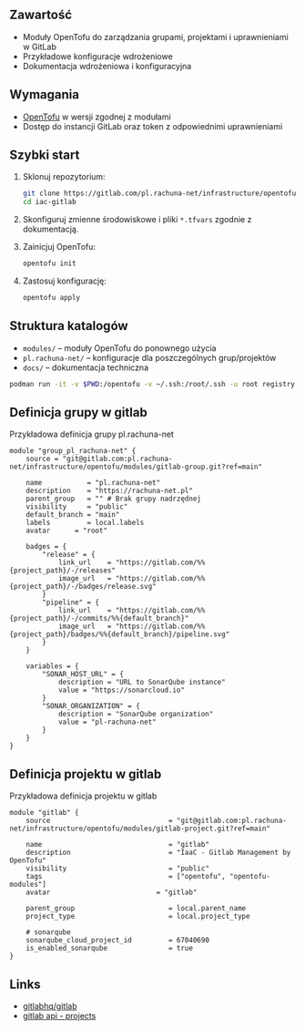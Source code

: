 ## Zawartość

- Moduły OpenTofu do zarządzania grupami, projektami i uprawnieniami w GitLab
- Przykładowe konfiguracje wdrożeniowe
- Dokumentacja wdrożeniowa i konfiguracyjna

## Wymagania

- [OpenTofu](https://opentofu.org/) w wersji zgodnej z modułami
- Dostęp do instancji GitLab oraz token z odpowiednimi uprawnieniami

## Szybki start

1. Sklonuj repozytorium:
   ```bash
   git clone https://gitlab.com/pl.rachuna-net/infrastructure/opentofu/iac-gitlab.git
   cd iac-gitlab
   ```

2. Skonfiguruj zmienne środowiskowe i pliki `*.tfvars` zgodnie z dokumentacją.

3. Zainicjuj OpenTofu:
   ```bash
   opentofu init
   ```

4. Zastosuj konfigurację:
   ```bash
   opentofu apply
   ```

## Struktura katalogów

- `modules/` – moduły OpenTofu do ponownego użycia
- `pl.rachuna-net/` – konfiguracje dla poszczególnych grup/projektów
- `docs/` – dokumentacja techniczna
```bash
podman run -it -v $PWD:/opentofu -v ~/.ssh:/root/.ssh -u root registry.gitlab.com/pl.rachuna-net/containers/opentofu:1.0.0 bash
```

## Definicja grupy w gitlab

Przykładowa definicja grupy pl.rachuna-net
```hcl
module "group_pl_rachuna-net" {
    source = "git@gitlab.com:pl.rachuna-net/infrastructure/opentofu/modules/gitlab-group.git?ref=main"

    name           = "pl.rachuna-net"
    description    = "https://rachuna-net.pl"
    parent_group   = "" # Brak grupy nadrzędnej
    visibility     = "public"
    default_branch = "main"
    labels         = local.labels
    avatar      = "root"

    badges = {
        "release" = {
            link_url    = "https://gitlab.com/%%{project_path}/-/releases"
            image_url   = "https://gitlab.com/%%{project_path}/-/badges/release.svg"
        }
        "pipeline" = {
            link_url    = "https://gitlab.com/%%{project_path}/-/commits/%%{default_branch}"
            image_url   = "https://gitlab.com/%%{project_path}/badges/%%{default_branch}/pipeline.svg"
        }
    }

    variables = {
        "SONAR_HOST_URL" = {
            description = "URL to SonarQube instance"
            value = "https://sonarcloud.io"
        }
        "SONAR_ORGANIZATION" = {
            description = "SonarQube organization"
            value = "pl-rachuna-net"
        }
    }
}
```

## Definicja projektu w gitlab

Przykładowa definicja projektu w gitlab
```hcl
module "gitlab" {
    source                             = "git@gitlab.com:pl.rachuna-net/infrastructure/opentofu/modules/gitlab-project.git?ref=main"

    name                               = "gitlab"
    description                        = "IaaC - Gitlab Management by OpenTofu"
    visibility                         = "public"
    tags                               = ["opentofu", "opentofu-modules"]
    avatar                          = "gitlab"

    parent_group                       = local.parent_name
    project_type                       = local.project_type

    # sonarqube
    sonarqube_cloud_project_id         = 67040690
    is_enabled_sonarqube               = true
}
```
## Links
- [gitlabhq/gitlab](https://search.opentofu.org/provider/gitlabhq/gitlab/latest)
- [gitlab api - projects](https://docs.gitlab.com/ee/api/projects.html#create-a-project)

